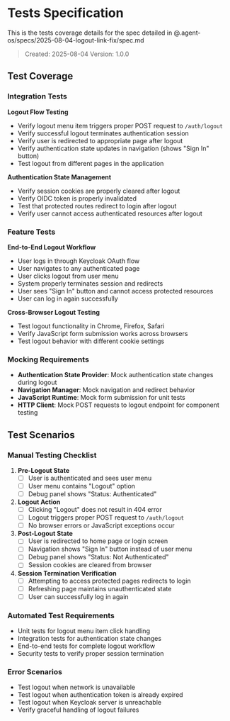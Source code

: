 # Tests Specification

This is the tests coverage details for the spec detailed in @.agent-os/specs/2025-08-04-logout-link-fix/spec.md

> Created: 2025-08-04
> Version: 1.0.0

## Test Coverage

### Integration Tests

**Logout Flow Testing**
- Verify logout menu item triggers proper POST request to `/auth/logout`
- Verify successful logout terminates authentication session
- Verify user is redirected to appropriate page after logout
- Verify authentication state updates in navigation (shows "Sign In" button)
- Test logout from different pages in the application

**Authentication State Management**
- Verify session cookies are properly cleared after logout
- Verify OIDC token is properly invalidated
- Test that protected routes redirect to login after logout
- Verify user cannot access authenticated resources after logout

### Feature Tests  

**End-to-End Logout Workflow**
- User logs in through Keycloak OAuth flow
- User navigates to any authenticated page
- User clicks logout from user menu
- System properly terminates session and redirects
- User sees "Sign In" button and cannot access protected resources
- User can log in again successfully

**Cross-Browser Logout Testing**
- Test logout functionality in Chrome, Firefox, Safari
- Verify JavaScript form submission works across browsers
- Test logout behavior with different cookie settings

### Mocking Requirements

- **Authentication State Provider**: Mock authentication state changes during logout
- **Navigation Manager**: Mock navigation and redirect behavior
- **JavaScript Runtime**: Mock form submission for unit tests
- **HTTP Client**: Mock POST requests to logout endpoint for component testing

## Test Scenarios

### Manual Testing Checklist

1. **Pre-Logout State**
   - [ ] User is authenticated and sees user menu
   - [ ] User menu contains "Logout" option
   - [ ] Debug panel shows "Status: Authenticated"

2. **Logout Action**
   - [ ] Clicking "Logout" does not result in 404 error
   - [ ] Logout triggers proper POST request to `/auth/logout`
   - [ ] No browser errors or JavaScript exceptions occur

3. **Post-Logout State**
   - [ ] User is redirected to home page or login screen
   - [ ] Navigation shows "Sign In" button instead of user menu
   - [ ] Debug panel shows "Status: Not Authenticated"
   - [ ] Session cookies are cleared from browser

4. **Session Termination Verification**
   - [ ] Attempting to access protected pages redirects to login
   - [ ] Refreshing page maintains unauthenticated state
   - [ ] User can successfully log in again

### Automated Test Requirements

- Unit tests for logout menu item click handling
- Integration tests for authentication state changes
- End-to-end tests for complete logout workflow
- Security tests to verify proper session termination

### Error Scenarios

- Test logout when network is unavailable
- Test logout when authentication token is already expired
- Test logout when Keycloak server is unreachable
- Verify graceful handling of logout failures